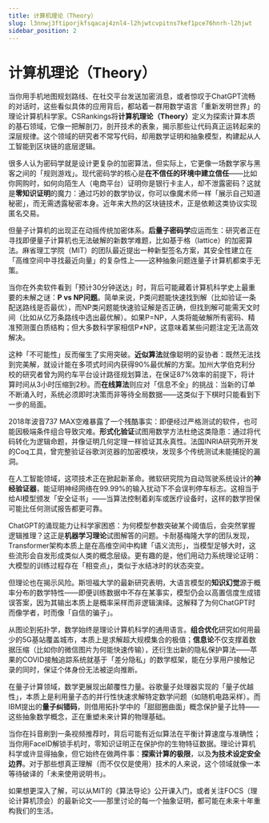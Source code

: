 ```yaml
---
title: 计算机理论（Theory）
slug: l3nnwj3ftiporjkfsqacaj4znl4-l2hjwtcvpitns7kef1pce76hnrh-l2hjwt
sidebar_position: 2
---
```



# 计算机理论（Theory）

当你用手机地图规划路线、在社交平台发送加密消息，或者惊叹于ChatGPT流畅的对话时，这些看似具体的应用背后，都站着一群用数学语言「重新发明世界」的理论计算机科学家。CSRankings将<b>计算机理论（Theory）​</b>定义为探索计算本质的基石领域，它像一把解剖刀，剖开技术的表象，揭示那些让代码真正运转起来的深层规律。这个领域的研究者不常写代码，却用数学证明和抽象模型，构建起从人工智能到区块链的底层逻辑。

很多人认为密码学就是设计更复杂的加密算法，但实际上，它更像一场数学家与黑客之间的「规则游戏」。现代密码学的核心是<b>在不信任的环境中建立信任</b>——比如你网购时，如何向陌生人（电商平台）证明你是银行卡主人，却不泄露密码？这就是<b>零知识证明</b>的魔力：通过巧妙的数学协议，你可以像魔术师一样「展示自己知道秘密」，而无需透露秘密本身。近年来大热的区块链技术，正是依赖这类协议实现匿名交易。

但量子计算机的出现正在动摇传统加密体系。<b>后量子密码学</b>应运而生：研究者正在寻找即便量子计算机也无法破解的新数学难题，比如基于格（lattice）的加密算法。麻省理工学院（MIT）的团队最近提出一种新型签名方案，其安全性建立在「高维空间中寻找最近向量」的复杂性上——这种抽象问题连量子计算机都束手无策。

当你在外卖软件看到「预计30分钟送达」时，背后可能藏着计算机科学史上最重要的未解之谜：​<b>P vs NP问题</b>。简单来说，P类问题能快速找到解（比如验证一条配送路线是否最优），而NP类问题能快速验证解是否正确，但找到解可能需天文时间（比如从亿万条路线中选出最优解）。如果P=NP，人类将能破解所有密码、精准预测蛋白质结构；但大多数科学家相信P≠NP，这意味着某些问题注定无法高效解决。

这种「不可能性」反而催生了实用突破。<b>近似算法</b>就像聪明的妥协者：既然无法找到完美解，就设计能在多项式时间内获得90%最优解的方案。加州大学伯克利分校的研究者曾为网约车平台设计路径规划算法，在保证87%效率的前提下，将计算时间从3小时压缩到2秒。而<b>在线算法</b>则应对「信息不全」的挑战：当新的订单不断涌入时，系统必须即时决策而非等待全局数据——这类似于下棋时只能看到下一步的局面。

2018年波音737 MAX空难暴露了一个残酷事实：即便经过严格测试的软件，也可能因极端条件组合导致灾难。<b>形式化验证</b>试图用数学方法杜绝这类隐患：通过将代码转化为逻辑命题，并像证明几何定理一样验证其永真性。法国INRIA研究所开发的Coq工具，曾完整验证谷歌浏览器的加密模块，发现多个传统测试未能捕捉的漏洞。

在人工智能领域，这项技术正在掀起新革命。微软研究院为自动驾驶系统设计的<b>神经验证器</b>，能证明神经网络在99.99%的输入扰动下不会误判停车标志。这相当于给AI模型颁发「安全证书」——当算法控制着刹车或医疗设备时，这样的数学担保可能比任何测试报告都更可靠。

ChatGPT的涌现能力让科学家困惑：为何模型参数突破某个阈值后，会突然掌握逻辑推理？这正是<b>机器学习理论</b>试图解答的问题。卡耐基梅隆大学的团队发现，Transformer架构本质上是在高维空间中构建「语义流形」，当模型足够大时，这些流形会自发形成类似人类的概念层级。更有趣的是，他们用动力系统理论证明：大模型的训练过程存在「相变点」，类似于水结冰时的状态突变。

但理论也在揭示风险。斯坦福大学的最新研究表明，大语言模型的<b>知识幻觉</b>源于概率分布的数学特性——即便训练数据中不存在某事实，模型仍会以高置信度生成错误答案，因为其输出本质上是概率采样而非逻辑演绎。这解释了为何ChatGPT时而像学者，时而像「自信的骗子」。

从图论到拓扑学，数学始终是理论计算机科学的通用语言。<b>组合优化</b>研究如何用最少的5G基站覆盖城市，本质上是求解超大规模集合的极值；<b>信息论</b>不仅支撑着数据压缩（比如你的微信图片为何能快速传输），还衍生出新的隐私保护算法——苹果的COVID接触追踪系统就基于「差分隐私」的数学框架，能在分享用户接触记录的同时，保证个体身份无法被逆向推断。

在量子计算领域，数学更展现出颠覆性力量。谷歌量子处理器实现的「量子优越性」，本质上是利用量子态的并行性快速求解特定数学问题（如随机电路采样）。而IBM提出的<b>量子纠错码</b>，则借用拓扑学中的「甜甜圈曲面」概念保护量子比特——这些抽象数学概念，正在重塑未来计算的物理基础。

当你在抖音刷到一条视频推荐时，背后可能有近似算法在平衡计算速度与准确性；当你用FaceID解锁手机时，零知识证明正在保护你的生物特征数据。理论计算机科学或许显得抽象，但它始终在做两件事：​<b>探索计算的极限</b>，以及<b>为技术设定安全边界</b>。对于那些想真正理解（而不仅仅是使用）技术的人来说，这个领域就像一本等待破译的「未来使用说明书」。

如果想更深入了解，可以从MIT的《算法导论》公开课入门，或者关注FOCS（理论计算机顶会）的最新论文——那里讨论的每一个抽象证明，都可能在未来十年重构我们的生活。

